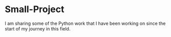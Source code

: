 # Small-Project
I am sharing some of the Python work that I have been working on since the start of my journey in this field.
